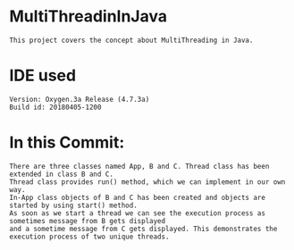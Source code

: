 # MultiThreadinInJava
	This project covers the concept about MultiThreading in Java.

# IDE used 
	Version: Oxygen.3a Release (4.7.3a)
	Build id: 20180405-1200

# In this Commit: 
	There are three classes named App, B and C. Thread class has been extended in class B and C. 
	Thread class provides run() method, which we can implement in our own way. 
	In-App class objects of B and C has been created and objects are started by using start() method.
	As soon as we start a thread we can see the execution process as sometimes message from B gets displayed
	and a sometime message from C gets displayed. This demonstrates the execution process of two unique threads. 